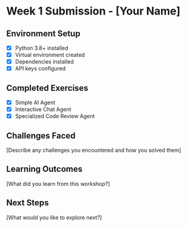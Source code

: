 # Week 1 Submission - [Your Name]

## Environment Setup
- [x] Python 3.8+ installed
- [x] Virtual environment created
- [x] Dependencies installed
- [x] API keys configured

## Completed Exercises
- [x] Simple AI Agent
- [x] Interactive Chat Agent
- [x] Specialized Code Review Agent

## Challenges Faced
[Describe any challenges you encountered and how you solved them]

## Learning Outcomes
[What did you learn from this workshop?]

## Next Steps
[What would you like to explore next?]